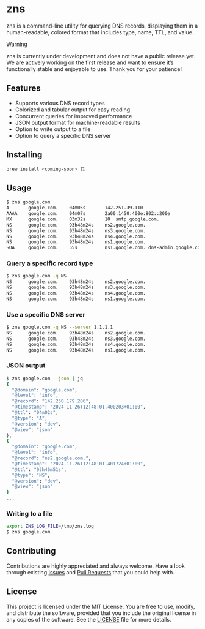 # zns

zns is a command-line utility for querying DNS records, displaying them in a human-readable, colored format that includes type, name, TTL, and value.

> [!WARNING] 
> zns is currently under development and does not have a public release yet.
> We are actively working on the first release and want to ensure it’s functionally stable and enjoyable to use.
> Thank you for your patience!

## Features

* Supports various DNS record types
* Colorized and tabular output for easy reading
* Concurrent queries for improved performance
* JSON output format for machine-readable results
* Option to write output to a file
* Option to query a specific DNS server

## Installing

```sh
brew install <coming-soon> 🏗️
```

## Usage

```sh
$ zns google.com
A       google.com.    04m05s       142.251.39.110
AAAA    google.com.    04m07s       2a00:1450:400e:802::200e
MX      google.com.    03m32s       10  smtp.google.com.
NS      google.com.    93h48m24s    ns2.google.com.
NS      google.com.    93h48m24s    ns3.google.com.
NS      google.com.    93h48m24s    ns4.google.com.
NS      google.com.    93h48m24s    ns1.google.com.
SOA     google.com.    55s          ns1.google.com. dns-admin.google.com.
```

### Query a specific record type

```sh
$ zns google.com -q NS
NS      google.com.    93h48m24s    ns2.google.com.
NS      google.com.    93h48m24s    ns3.google.com.
NS      google.com.    93h48m24s    ns4.google.com.
NS      google.com.    93h48m24s    ns1.google.com.
```

### Use a specific DNS server

```sh
$ zns google.com -q NS --server 1.1.1.1
NS      google.com.    93h48m24s    ns2.google.com.
NS      google.com.    93h48m24s    ns3.google.com.
NS      google.com.    93h48m24s    ns4.google.com.
NS      google.com.    93h48m24s    ns1.google.com.
```

### JSON output

```sh
$ zns google.com --json | jq
{
  "@domain": "google.com",
  "@level": "info",
  "@record": "142.250.179.206",
  "@timestamp": "2024-11-26T12:48:01.400203+01:00",
  "@ttl": "04m02s",
  "@type": "A",
  "@version": "dev",
  "@view": "json"
},
{
  "@domain": "google.com",
  "@level": "info",
  "@record": "ns2.google.com.",
  "@timestamp": "2024-11-26T12:48:01.401724+01:00",
  "@ttl": "93h46m51s",
  "@type": "NS",
  "@version": "dev",
  "@view": "json"
}
...
```

### Writing to a file

```sh
export ZNS_LOG_FILE=/tmp/zns.log
$ zns google.com
```

## Contributing

Contributions are highly appreciated and always welcome.
Have a look through existing [Issues](https://github.com/znscli/zns/issues) and [Pull Requests](https://github.com/znscli/zns/pulls) that you could help with.

## License

This project is licensed under the MIT License. You are free to use, modify, and distribute the software, provided that you include the original license in any copies of the software. See the [LICENSE](LICENSE) file for more details.

